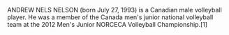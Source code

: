 ANDREW NELS NELSON (born July 27, 1993) is a Canadian male volleyball player. He was a member of the Canada men's junior national volleyball team at the 2012 Men's Junior NORCECA Volleyball Championship.[1]
